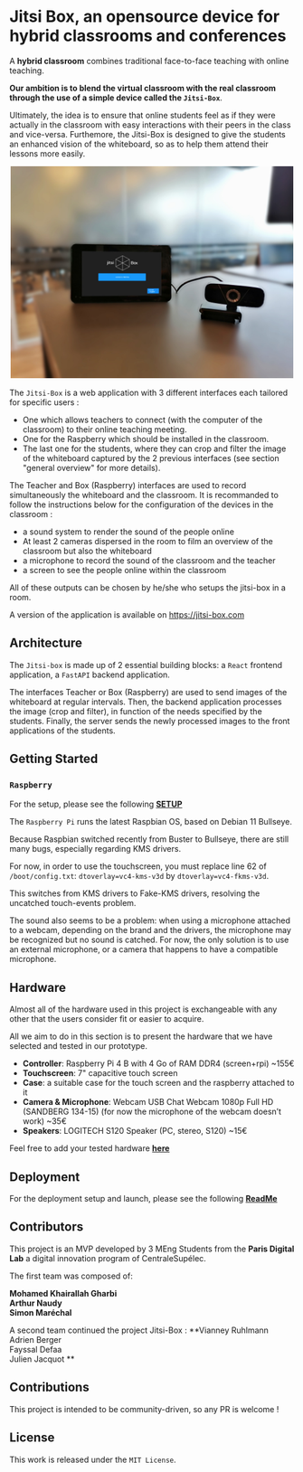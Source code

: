 
# Jitsi Box, an opensource device for hybrid classrooms and conferences

A **hybrid classroom** combines traditional face-to-face teaching with online teaching.

**Our ambition is to blend the virtual classroom with the real classroom through the use of a simple device called the `Jitsi-Box`**.

Ultimately, the idea is to ensure that online students feel as if they were actually in the classroom with easy interactions with their peers in the class and vice-versa. Furthemore, the Jitsi-Box is designed to give the students an enhanced vision of the whiteboard, so as to help them attend their lessons more easily.

<p align="center">
  <img src="./docs/images/jitsi-box-in-hybrid-classroom.jpg" width="500" alt="Jitsi Box in hybrid classroom"/>
</p>

The `Jitsi-Box` is a web application with 3 different interfaces each tailored for specific users : 
 - One which allows teachers to connect (with the computer of the classroom) to their online teaching meeting. 
 - One for the Raspberry which should be installed in the classroom. 
 - The last one for the students, where they can crop and filter the image of the whiteboard captured by the 2 previous interfaces (see  section "general overview" for more details).

 The Teacher and Box (Raspberry) interfaces are used to record simultaneously the whiteboard and the classroom. It is recommanded to follow the instructions below for the configuration of the devices in the classroom : 
 
- a sound system to render the sound of the people online
- At least 2 cameras dispersed in the room to film an overview of the classroom but also the whiteboard
- a microphone to record the sound of the classroom and the teacher
- a screen to see the people online within the classroom

All of these outputs can be chosen by he/she who setups the jitsi-box in a room.

A version of the application is available on https://jitsi-box.com

## Architecture

The `Jitsi-box` is made up of 2 essential building blocks: a `React` frontend application, a `FastAPI` backend application.

The interfaces Teacher or Box (Raspberry) are used to send images of the whiteboard at regular intervals. Then, the backend application processes the image (crop and filter), in function of the needs specified by the students. Finally, the server sends the newly processed images to the front applications of the students. 

## Getting Started

### `Raspberry`

For the setup, please see the following **[SETUP](./SETUP.md)**

The `Raspberry Pi` runs the latest Raspbian OS, based on Debian 11 Bullseye.

Because Raspbian switched recently from Buster to Bullseye, there are still many bugs, especially regarding KMS drivers.

For now, in order to use the touchscreen, you must replace line 62 of `/boot/config.txt`: `dtoverlay=vc4-kms-v3d` by `dtoverlay=vc4-fkms-v3d`.

This switches from KMS drivers to Fake-KMS drivers, resolving the uncatched touch-events problem.

The sound also seems to be a problem: when using a microphone attached to a webcam, depending on the brand and the drivers, the microphone may be recognized but no sound is catched. For now, the only solution is to use an external microphone, or a camera that happens to have a compatible microphone.

## Hardware

Almost all of the hardware used in this project is exchangeable with any other that the users consider fit or easier to acquire.

All we aim to do in this section is to present the hardware that we have selected and tested in our prototype.

- **Controller**: Raspberry Pi 4 B with 4 Go of RAM DDR4 (screen+rpi) ~155€
- **Touchscreen**: 7" capacitive touch screen
- **Case**: a suitable case for the touch screen and the raspberry attached to it
- **Camera & Microphone**: Webcam USB Chat Webcam 1080p Full HD (SANDBERG 134-15) (for now the microphone of the webcam doesn’t work) ~35€
- **Speakers**: LOGITECH S120 Speaker (PC, stereo, S120)  ~15€

Feel free to add your tested hardware **[here](./docs/hardware_tested.md)**


## Deployment

For the deployment setup and launch, please see the following **[ReadMe](./staging/README.md)**

## Contributors

This project is an MVP developed by 3 MEng Students from the **Paris Digital Lab** a digital innovation program of CentraleSupélec.

The first team was composed of:

**Mohamed Khairallah Gharbi \
Arthur Naudy \
Simon Maréchal**

A second team continued the project Jitsi-Box : 
**Vianney Ruhlmann \
Adrien Berger \
Fayssal Defaa \
Julien Jacquot **

## Contributions

This project is intended to be community-driven, so any PR is welcome !

## License

This work is released under the `MIT License`.
